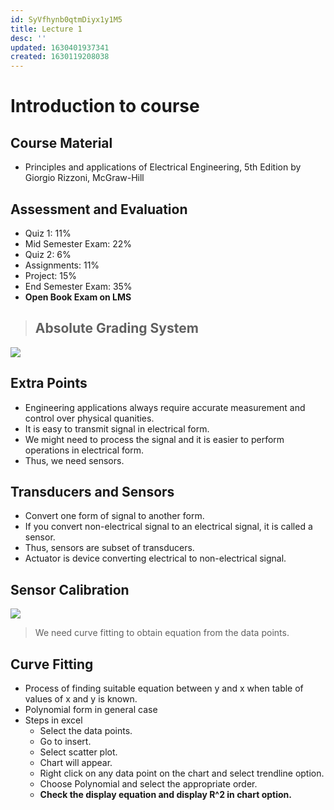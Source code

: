 ```yaml
---
id: SyVfhynb0qtmDiyx1y1M5
title: Lecture 1
desc: ''
updated: 1630401937341
created: 1630119208038
---
```


# Introduction to course

## Course Material
* Principles and applications of Electrical Engineering, 5th Edition by Giorgio Rizzoni, McGraw-Hill

## Assessment and Evaluation
* Quiz 1: 11%
* Mid Semester Exam: 22%
* Quiz 2: 6%
* Assignments: 11%
* Project: 15%
* End Semester Exam: 35%
* **Open Book Exam on LMS**

> ## **Absolute Grading System**

![](/assets/images/2021-08-29-20-32-26.png)

## Extra Points
* Engineering applications always require accurate measurement and control over physical quanities.
* It is easy to transmit signal in electrical form.
* We might need to process the signal and it is easier to perform operations in electrical form.
* Thus, we need sensors.

## Transducers and Sensors
* Convert one form of signal to another form.
* If you convert non-electrical signal to an electrical signal, it is called a sensor.
* Thus, sensors are subset of transducers.
* Actuator is device converting electrical to non-electrical signal.

## Sensor Calibration
![](/assets/images/2021-08-30-10-01-01.png)

> We need curve fitting to obtain equation from the data points.

## Curve Fitting
* Process of finding suitable equation between y and x when table of values of x and y is known.
* Polynomial form in general case
* Steps in excel
    * Select the data points.
    * Go to insert.
    * Select scatter plot.
    * Chart will appear.
    * Right click on any data point on the chart and select trendline option.
    * Choose Polynomial and select the appropriate order.
    * **Check the display equation and display R^2 in chart option.**
